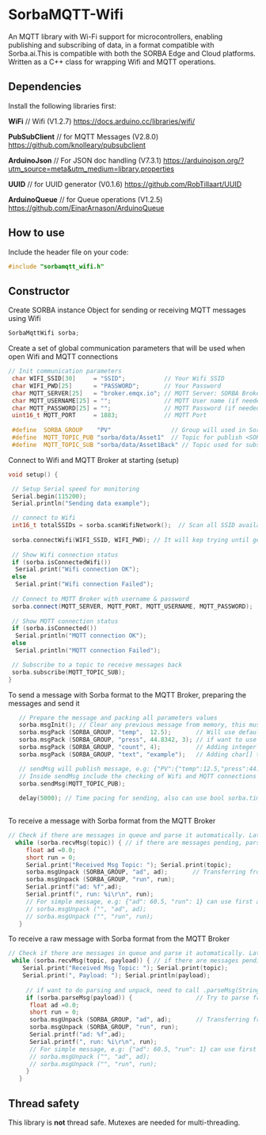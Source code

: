 # SorbaMQTT-Wifi

An MQTT library with Wi-Fi support for microcontrollers, enabling publishing and subscribing of data, 
in a format compatible with Sorba.ai.This is compatible with both the SORBA Edge and Cloud platforms. 
Written as a C++ class for wrapping Wifi and MQTT operations.

## Dependencies

 Install the following libraries first:
 
  **WiFi**         // Wifi (V1.2.7)                  https://docs.arduino.cc/libraries/wifi/
  
  **PubSubClient** // for MQTT Messages (V2.8.0)     https://github.com/knolleary/pubsubclient
  
  **ArduinoJson**  // For JSON doc handling (V7.3.1) https://arduinojson.org/?utm_source=meta&utm_medium=library.properties
  
  **UUID**         // for UUID generator (V0.1.6)    https://github.com/RobTillaart/UUID
  
  **ArduinoQueue** // for Queue operations (V1.2.5)  https://github.com/EinarArnason/ArduinoQueue
  
## How to use

Include the header file on your code:

```C++
#include "sorbamqtt_wifi.h"
```

## Constructor

Create SORBA instance Object for sending or receiving MQTT messages using Wifi

```C++
SorbaMqttWifi sorba;
```

Create a set of global communication parameters that will be used when open Wifi and MQTT connections

```C++
// Init communication parameters
 char WIFI_SSID[30]     = "SSID";           // Your Wifi SSID
 char WIFI_PWD[25]      = "PASSWORD";       // Your Password 
 char MQTT_SERVER[25]   = "broker.emqx.io"; // MQTT Server: SORBA Broker u other Public Brokers like "broker.hivemq.com"
 char MQTT_USERNAME[25] = "";               // MQTT User name (if needed)
 char MQTT_PASSWORD[25] = "";               // MQTT Password (if needed)
 uint16_t MQTT_PORT     = 1883;             // MQTT Port
 
 #define  SORBA_GROUP    "PV"                 // Group will used in Sorba structure: <Asset>.<Group>
 #define  MQTT_TOPIC_PUB "sorba/data/Asset1"  // Topic for publish <SORBA_MAIN_TOPIC>/<SORBA_ASSET>
 #define  MQTT_TOPIC_SUB "sorba/data/Asset1Back" // Topic used for subscribing 
```

Connect to Wifi and MQTT Broker at starting (setup)

```C++
void setup() {

 // Setup Serial speed for monitoring 
 Serial.begin(115200); 
 Serial.println("Sending data example"); 

 // connect to Wifi
 int16_t totalSSIDs = sorba.scanWifiNetwork();  // Scan all SSID available from Wifi and show in the Serial port
 
 sorba.connectWifi(WIFI_SSID, WIFI_PWD); // It will kep trying until get connection to the Wifi, otherwise cannot do anything
 
 // Show Wifi connection status
 if (sorba.isConnectedWifi())
  Serial.print("Wifi connection OK");
 else
  Serial.print("Wifi connection Failed");
 
 // Connect to MQTT Broker with username & password
 sorba.connect(MQTT_SERVER, MQTT_PORT, MQTT_USERNAME, MQTT_PASSWORD);  // Has a retry of 3 times for the connection to the MQTT broker
 
 // Show MQTT connection status
 if (sorba.isConnected())
  Serial.println("MQTT connection OK");
 else
  Serial.println("MQTT connection Failed");

 // Subscribe to a topic to receive messages back
 sorba.subscribe(MQTT_TOPIC_SUB);
}
```

To send a message with Sorba format to the MQTT Broker, preparing the messages and send it

```C++
   // Prepare the message and packing all parameters values
   sorba.msgInit(); // Clear any previous message from memory, this must be called initially to prepare the JSON object correctly
   sorba.msgPack (SORBA_GROUP, "temp",  12.5);       // Will use default decimal places = 2, can change with setFloatDecimals(#)
   sorba.msgPack (SORBA_GROUP, "press", 44.8342, 3); // if want to use custom decimal places different from default, the third parameter indicate total decimals requested
   sorba.msgPack (SORBA_GROUP, "count", 4);          // Adding integer to the JSON message
   sorba.msgPack (SORBA_GROUP, "text", "example");   // Adding char[] to the JSON message

   // sendMsg will publish message, e.g: {"PV":{"temp":12.5,"press":44.834,"count":4,"text":"example"}} 
   // Inside sendMsg include the checking of Wifi and MQTT connections and reconnect if needed
   sorba.sendMsg(MQTT_TOPIC_PUB); 
   
   delay(5000); // Time pacing for sending, also can use bool sorba.timerDone() to control of sending data, and sorba.setTimer(time_ms) to set timer
   
```

To receive a message with Sorba format from the MQTT Broker

```C++
// Check if there are messages in queue and parse it automatically. Later can use msgUnpack to extract the parameter value easily
  while (sorba.recvMsg(topic)) { // if there are messages pending, parse it, e.g: {"PV": {"ad": 60.5, "run": 1}}
     float ad =0.0; 
     short run = 0;
     Serial.print("Received Msg Topic: "); Serial.print(topic);
     sorba.msgUnpack (SORBA_GROUP, "ad", ad);       // Transferring from JSON msg already parsed to each parameter values 
     sorba.msgUnpack (SORBA_GROUP, "run", run); 
     Serial.printf("ad: %f",ad);
     Serial.printf(", run: %i\r\n", run);
	 // For simple message, e.g: {"ad": 60.5, "run": 1} can use first argument as empty char[]:
     // sorba.msgUnpack ("", "ad", ad); 
     // sorba.msgUnpack ("", "run", run);
   }

```

To receive a raw message with Sorba format from the MQTT Broker

```C++
// Check if there are messages in queue and parse it automatically. Later can use msgUnpack to extract the parameter value easily
 while (sorba.recvMsg(topic, payload)) { // if there are messages pending, remove it, e.g: {"PV": {"ad": 60.5, "run": 1}}
    Serial.print("Received Msg Topic: "); Serial.print(topic);
	Serial.print(", Payload: "); Serial.println(payload);
	 
	 // if want to do parsing and unpack, need to call .parseMsg(String), after can unpack
	 if (sorba.parseMsg(payload)) {                  // Try to parse from String to JSON, after can do unpack
	  float ad =0.0; 
      short run = 0;
      sorba.msgUnpack (SORBA_GROUP, "ad", ad);       // Transferring from JSON msg already parsed to each parameter values 
      sorba.msgUnpack (SORBA_GROUP, "run", run); 
      Serial.printf("ad: %f",ad);
      Serial.printf(", run: %i\r\n", run);
	  // For simple message, e.g: {"ad": 60.5, "run": 1} can use first argument as empty char[]:
      // sorba.msgUnpack ("", "ad", ad); 
      // sorba.msgUnpack ("", "run", run);
	 }
   }
```

## Thread safety

This library is **not** thread safe. Mutexes are needed for multi-threading.
